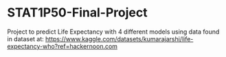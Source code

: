 # STAT1P50-Final-Project

Project to predict Life Expectancy with 4 different models using data found in dataset at:
https://www.kaggle.com/datasets/kumarajarshi/life-expectancy-who?ref=hackernoon.com
